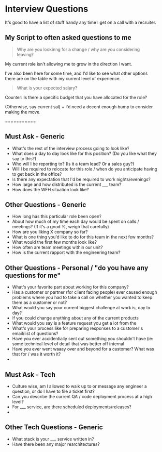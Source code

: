 # Interview Questions


It's good to have a list of stuff handy any time I get on a call with a recruiter.

## My Script to often asked questions to me

> Why are you lookinng for a change / why are you considering leaving?

My current role isn't allowing me to grow in the direction I want. 

I've also been here for some time, and I'd like to see what other options there are on the table with my current level of experience. 


> What is your expected salary?

Counter: Is there a specific budget that you have allocated for the role?

(Otherwise, say current sal) + I'd need a decent enough bump to consider making the move. 






===========


## Must Ask - Generic
- What's the rest of the interview process going to look like?
- What does a day to day look like for this position? (Do you like what they say to this?)
- Who will I be reporting to? (Is it a team lead? Or a sales guy?)
- Will I be required to relocate for this role / when do you anticipate having to get back in the office? 
- Is there any expectation that I'd be required to work nights/evenings?
- How large and how distributed is the current ___ team?
- How does the WFH situation look like?

## Other Questions - Generic
- How long has this particular role been open? 
- About how much of my time each day would be spent on calls / meetings? (If it's a good %, weigh that carefully)
- How are you liking X company so far?
- What is one thing you'd like to do for this team in the next few months?
- What would the first few months look like?
- How often are team meetings within our unit?
- How is the current rapport with the engineering team?


## Other Questions - Personal / "do you have any questions for me"
- What's your favorite part about working for this company?
- Has a customer or partner (for client facing people) ever caused enough problems where you had to take a call on whether you wanted to keep them as a customer or not? 
- What would you say your current biggest challenge at work is, day to day?
- If you could change anything about any of the current products
- What would you say is a feature request you get a lot from the 
- What's your process like for preparing responses to a customer's email/list of questions? 
- Have you ever accidentially sent out something you shouldn't have (ie: some technical level of detail that was better off internal
- Have you ever went waaay over and beyond for a customer? What was that for / was it worth it? 
- 


## Must Ask - Tech
- Culture wise, am I allowed to walk up to or message any engineer a question, or do I have to file a ticket first?
- Can you describe the current QA / code deployment process at a high level?
- For ___ service, are there scheduled deployments/releases?
- 

## Other Tech Questions - Generic
- What stack is your ___ service written in?
- Have there been any major rearchitectures? 
